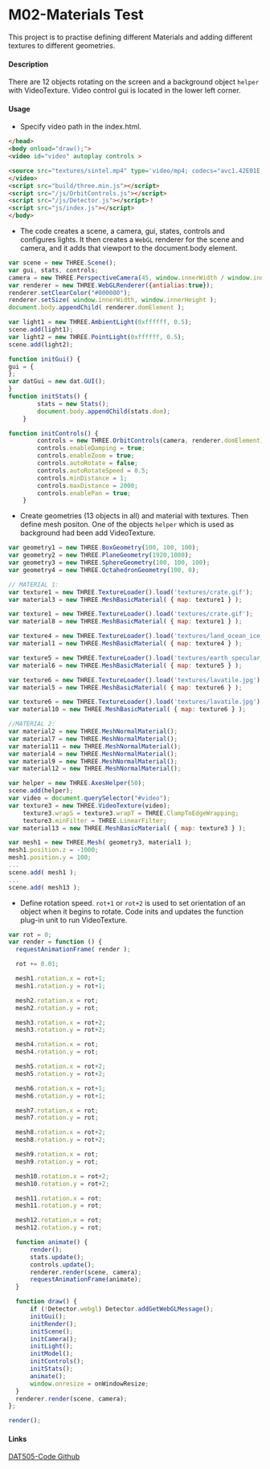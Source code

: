 M02-Materials Test
========

This project is to practise defining different Materials and adding different textures to different geometries.

#### Description ####
There are 12 objects rotating on the screen and a background object `helper` with VideoTexture. Video control gui is located in the lower left corner.

#### Usage ####

* Specify video path in the index.html.

```html
</head>
<body onload="draw();">
<video id="video" autoplay controls >

<source src="textures/sintel.mp4" type='video/mp4; codecs="avc1.42E01E, mp4a.40.2"'>
</video>
<script src="build/three.min.js"></script>
<script src="/js/OrbitControls.js"></script>
<script src="/js/Detector.js"></script>！
<script src="js/index.js"></script>
</body>
```
* The code creates a scene, a camera, gui, states, controls and configures lights. It then creates a `WebGL` renderer for the scene and camera, and it adds that viewport to the document.body element.

```javascript
var scene = new THREE.Scene();
var gui, stats, controls;
camera = new THREE.PerspectiveCamera(45, window.innerWidth / window.innerHeight, 300, 10000 );
var renderer = new THREE.WebGLRenderer({antialias:true});
renderer.setClearColor("#000000");
renderer.setSize( window.innerWidth, window.innerHeight );
document.body.appendChild( renderer.domElement );

var light1 = new THREE.AmbientLight(0xffffff, 0.5);
scene.add(light1);
var light2 = new THREE.PointLight(0xffffff, 0.5);
scene.add(light2);

function initGui() {
gui = {
};
var datGui = new dat.GUI();
}
function initStats() {
        stats = new Stats();
        document.body.appendChild(stats.dom);
    }

function initControls() {
        controls = new THREE.OrbitControls(camera, renderer.domElement);
        controls.enableDamping = true;
        controls.enableZoom = true;
        controls.autoRotate = false;
        controls.autoRotateSpeed = 0.5;
        controls.minDistance = 1;
        controls.maxDistance = 2000;
        controls.enablePan = true;
    }
```

* Create geometries (13 objects in all) and material with textures. Then define mesh positon. One of the objects `helper` which is used as background had been add VideoTexture.

```javascript
var geometry1 = new THREE.BoxGeometry(100, 100, 100);
var geometry2 = new THREE.PlaneGeometry(1920,1080);
var geometry3 = new THREE.SphereGeometry(100, 100, 100);
var geometry4 = new THREE.OctahedronGeometry(100, 0);

// MATERIAL 1:
var texture1 = new THREE.TextureLoader().load('textures/crate.gif');
var material3 = new THREE.MeshBasicMaterial( { map: texture1 } );

var texture1 = new THREE.TextureLoader().load('textures/crate.gif');
var material8 = new THREE.MeshBasicMaterial( { map: texture1 } );

var texture4 = new THREE.TextureLoader().load('textures/land_ocean_ice_cloud_2048.jpg');
var material1 = new THREE.MeshBasicMaterial( { map: texture4 } );

var texture5 = new THREE.TextureLoader().load('textures/earth_specular_2048.jpg');
var material6 = new THREE.MeshBasicMaterial( { map: texture5 } );

var texture6 = new THREE.TextureLoader().load('textures/lavatile.jpg');
var material5 = new THREE.MeshBasicMaterial( { map: texture6 } );

var texture6 = new THREE.TextureLoader().load('textures/lavatile.jpg');
var material10 = new THREE.MeshBasicMaterial( { map: texture6 } );

//MATERIAL 2:
var material2 = new THREE.MeshNormalMaterial();
var material7 = new THREE.MeshNormalMaterial();
var material11 = new THREE.MeshNormalMaterial();
var material4 = new THREE.MeshNormalMaterial();
var material9 = new THREE.MeshNormalMaterial();
var material12 = new THREE.MeshNormalMaterial();

var helper = new THREE.AxesHelper(50);
scene.add(helper);
var video = document.querySelector("#video");
var texture3 = new THREE.VideoTexture(video);
    texture3.wrapS = texture3.wrapT = THREE.ClampToEdgeWrapping;
    texture3.minFilter = THREE.LinearFilter;
var material13 = new THREE.MeshBasicMaterial( { map: texture3 } );

var mesh1 = new THREE.Mesh( geometry3, material1 );
mesh1.position.z = -1000;
mesh1.position.y = 100;
...
scene.add( mesh1 );
...
scene.add( mesh13 );
```

* Define rotation speed. `rot+1` or `rot+2` is used to set orientation of an object when it begins to rotate. Code inits and updates the function plug-in unit to run VideoTexture.

```javascript
var rot = 0;
var render = function () {
  requestAnimationFrame( render );

  rot += 0.01;

  mesh1.rotation.x = rot+1;
  mesh1.rotation.y = rot+1;

  mesh2.rotation.x = rot;
  mesh2.rotation.y = rot;

  mesh3.rotation.x = rot+2;
  mesh3.rotation.y = rot+2;

  mesh4.rotation.x = rot;
  mesh4.rotation.y = rot;

  mesh5.rotation.x = rot+2;
  mesh5.rotation.y = rot+2;

  mesh6.rotation.x = rot+1;
  mesh6.rotation.y = rot+1;

  mesh7.rotation.x = rot;
  mesh7.rotation.y = rot;

  mesh8.rotation.x = rot+2;
  mesh8.rotation.y = rot+2;

  mesh9.rotation.x = rot;
  mesh9.rotation.y = rot;

  mesh10.rotation.x = rot+2;
  mesh10.rotation.y = rot+2;

  mesh11.rotation.x = rot;
  mesh11.rotation.y = rot;

  mesh12.rotation.x = rot;
  mesh12.rotation.y = rot;

  function animate() {
      render();
      stats.update();
      controls.update();
      renderer.render(scene, camera);
      requestAnimationFrame(animate);
  }

  function draw() {
      if (!Detector.webgl) Detector.addGetWebGLMessage();
      initGui();
      initRender();
      initScene();
      initCamera();
      initLight();
      initModel();
      initControls();
      initStats();
      animate();
      window.onresize = onWindowResize;
  }
  renderer.render(scene, camera);
};

render();
```
#### Links ####
[DAT505-Code Github](https://github.com/LavaSheny/DAT505-Code.git)
